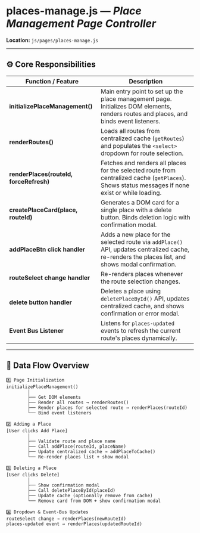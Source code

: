 # places-manage.js — *Place Management Page Controller*
**Location:** `js/pages/places-manage.js`

---

## ⚙️ Core Responsibilities

| Function / Feature | Description |
|--------------------|-------------|
| **initializePlaceManagement()** | Main entry point to set up the place management page. Initializes DOM elements, renders routes and places, and binds event listeners. |
| **renderRoutes()** | Loads all routes from centralized cache (`getRoutes`) and populates the `<select>` dropdown for route selection. |
| **renderPlaces(routeId, forceRefresh)** | Fetches and renders all places for the selected route from centralized cache (`getPlaces`). Shows status messages if none exist or while loading. |
| **createPlaceCard(place, routeId)** | Generates a DOM card for a single place with a delete button. Binds deletion logic with confirmation modal. |
| **addPlaceBtn click handler** | Adds a new place for the selected route via `addPlace()` API, updates centralized cache, re-renders the places list, and shows modal confirmation. |
| **routeSelect change handler** | Re-renders places whenever the route selection changes. |
| **delete button handler** | Deletes a place using `deletePlaceById()` API, updates centralized cache, and shows confirmation or error modal. |
| **Event Bus Listener** | Listens for `places-updated` events to refresh the current route's places dynamically. |

---

## 🔄 Data Flow Overview

```plaintext
1️⃣ Page Initialization
initializePlaceManagement()
        │
        ├── Get DOM elements
        ├── Render all routes → renderRoutes()
        ├── Render places for selected route → renderPlaces(routeId)
        └── Bind event listeners

2️⃣ Adding a Place
[User clicks Add Place]
        │
        ├── Validate route and place name
        ├── Call addPlace(routeId, placeName)
        ├── Update centralized cache → addPlaceToCache()
        └── Re-render places list + show modal

3️⃣ Deleting a Place
[User clicks Delete]
        │
        ├── Show confirmation modal
        ├── Call deletePlaceById(placeId)
        ├── Update cache (optionally remove from cache)
        └── Remove card from DOM + show confirmation modal

4️⃣ Dropdown & Event-Bus Updates
routeSelect change → renderPlaces(newRouteId)
places-updated event → renderPlaces(updatedRouteId)
